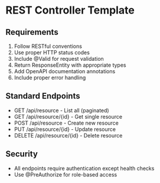 # REST Controller Template

## Requirements
1. Follow RESTful conventions
2. Use proper HTTP status codes
3. Include @Valid for request validation
4. Return ResponseEntity with appropriate types
5. Add OpenAPI documentation annotations
6. Include proper error handling

## Standard Endpoints
- GET /api/resource - List all (paginated)
- GET /api/resource/{id} - Get single resource
- POST /api/resource - Create new resource
- PUT /api/resource/{id} - Update resource
- DELETE /api/resource/{id} - Delete resource

## Security
- All endpoints require authentication except health checks
- Use @PreAuthorize for role-based access
